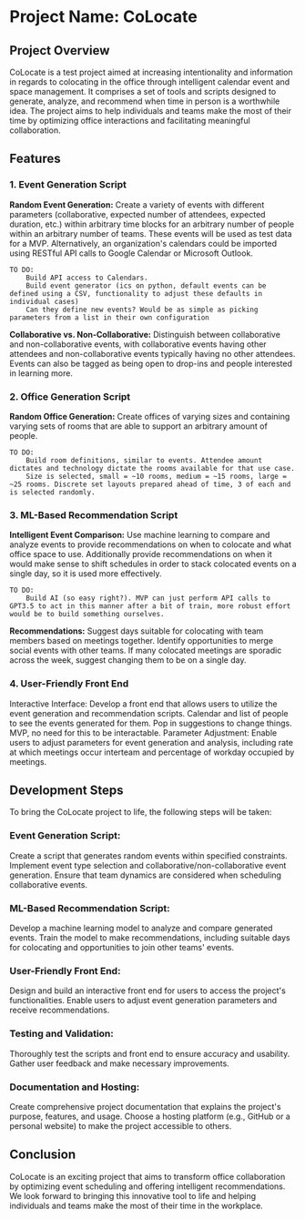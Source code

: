 # Project Name: CoLocate
## Project Overview
CoLocate is a test project aimed at increasing intentionality and information in regards to colocating in the office through intelligent calendar event and space management. It comprises a set of tools and scripts designed to generate, analyze, and recommend when time in person is a worthwhile idea. The project aims to help individuals and teams make the most of their time by optimizing office interactions and facilitating meaningful collaboration.

## Features
### 1. Event Generation Script
**Random Event Generation:** Create a variety of events with different parameters (collaborative, expected number of attendees, expected duration, etc.) within arbitrary time blocks for an arbitrary number of people within an arbitrary number of teams. These events will be used as test data for a MVP. Alternatively, an organization's calendars could be imported using RESTful API calls to Google Calendar or Microsoft Outlook.

    TO DO: 
        Build API access to Calendars.
        Build event generator (ics on python, default events can be defined using a CSV, functionality to adjust these defaults in individual cases)
        Can they define new events? Would be as simple as picking parameters from a list in their own configuration

**Collaborative vs. Non-Collaborative:** Distinguish between collaborative and non-collaborative events, with collaborative events having other attendees and non-collaborative events typically having no other attendees. Events can also be tagged as being open to drop-ins and people interested in learning more.

### 2. Office Generation Script
**Random Office Generation:** Create offices of varying sizes and containing varying sets of rooms that are able to support an arbitrary amount of people. 

    TO DO:
        Build room definitions, similar to events. Attendee amount dictates and technology dictate the rooms available for that use case. 
        Size is selected, small = ~10 rooms, medium = ~15 rooms, large = ~25 rooms. Discrete set layouts prepared ahead of time, 3 of each and is selected randomly. 
        
### 3. ML-Based Recommendation Script
**Intelligent Event Comparison:** Use machine learning to compare and analyze events to provide recommendations on when to colocate and what office space to use. Additionally provide recommendations on when it would make sense to shift schedules in order to stack colocated events on a single day, so it is used more effectively.

    TO DO:
        Build AI (so easy right?). MVP can just perform API calls to GPT3.5 to act in this manner after a bit of train, more robust effort would be to build something ourselves.
        
**Recommendations:**
Suggest days suitable for colocating with team members based on meetings together.
Identify opportunities to merge social events with other teams.
If many colocated meetings are sporadic across the week, suggest changing them to be on a single day.

### 4. User-Friendly Front End
Interactive Interface: Develop a front end that allows users to utilize the event generation and recommendation scripts. Calendar and list of people to see the events generated for them. Pop in suggestions to change things. MVP, no need for this to be interactable.
Parameter Adjustment: Enable users to adjust parameters for event generation and analysis, including rate at which meetings occur interteam and percentage of workday occupied by meetings.

## Development Steps
To bring the CoLocate project to life, the following steps will be taken:

### Event Generation Script:

Create a script that generates random events within specified constraints.
Implement event type selection and collaborative/non-collaborative event generation.
Ensure that team dynamics are considered when scheduling collaborative events.

### ML-Based Recommendation Script:

Develop a machine learning model to analyze and compare generated events.
Train the model to make recommendations, including suitable days for colocating and opportunities to join other teams' events.

### User-Friendly Front End:

Design and build an interactive front end for users to access the project's functionalities.
Enable users to adjust event generation parameters and receive recommendations.

### Testing and Validation:

Thoroughly test the scripts and front end to ensure accuracy and usability.
Gather user feedback and make necessary improvements.

### Documentation and Hosting:

Create comprehensive project documentation that explains the project's purpose, features, and usage.
Choose a hosting platform (e.g., GitHub or a personal website) to make the project accessible to others.

## Conclusion
CoLocate is an exciting project that aims to transform office collaboration by optimizing event scheduling and offering intelligent recommendations. We look forward to bringing this innovative tool to life and helping individuals and teams make the most of their time in the workplace.

